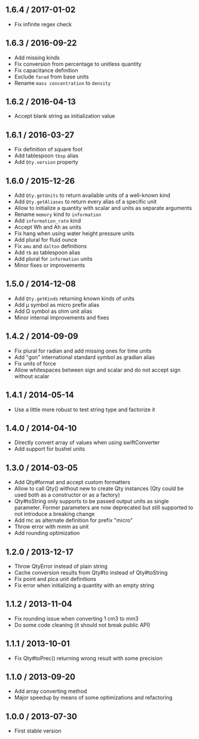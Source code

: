 1.6.4 / 2017-01-02
------------------

* Fix infinite regex check

1.6.3 / 2016-09-22
------------------

* Add missing kinds
* Fix conversion from percentage to unitless quantity
* Fix capacitance definition
* Exclude `farad` from base units
* Rename `mass concentration` to `density`

1.6.2 / 2016-04-13
------------------

* Accept blank string as initialization value

1.6.1 / 2016-03-27
------------------

* Fix definition of square foot
* Add tablespoon `tbsp` alias
* Add `Qty.version` property

1.6.0 / 2015-12-26
------------------

* Add `Qty.getUnits` to return available units of a well-known kind
* Add `Qty.getAliases` to return every alias of a specific unit
* Allow to initialize a quantity with scalar and units as separate arguments
* Rename `memory` kind to `information`
* Add `information_rate` kind
* Accept Wh and Ah as units
* Fix hang when using water height pressure units
* Add plural for fluid ounce
* Fix `amu` and `dalton` definitions
* Add `tb` as tablespoon alias
* Add plural for `information` units
* Minor fixes or improvements

1.5.0 / 2014-12-08
------------------

* Add `Qty.getKinds` returning known kinds of units
* Add µ symbol as micro prefix alias
* Add Ω symbol as ohm unit alias
* Minor internal improvements and fixes

1.4.2 / 2014-09-09
------------------

* Fix plural for radian and add missing ones for time units
* Add "gon" international standard symbol as gradian alias
* Fix units of force
* Allow whitespaces between sign and scalar and do not accept sign
  without scalar

1.4.1 / 2014-05-14
------------------

* Use a little more robust to test string type and factorize it

1.4.0 / 2014-04-10
------------------

* Directly convert array of values when using swiftConverter
* Add support for bushel units

1.3.0 / 2014-03-05
------------------

* Add Qty#format and accept custom formatters
* Allow to call Qty() without new to create Qty instances (Qty could be used
  both as a constructor or as a factory)
* Qty#toString only supports to be passed output units as single parameter.
  Former parameters are now deprecated but still supported to not introduce
  a breaking change
* Add mc as alternate definition for prefix "micro"
* Throw error with mmm as unit
* Add rounding optimization

1.2.0 / 2013-12-17
------------------

* Throw QtyError instead of plain string
* Cache conversion results from Qty#to instead of Qty#toString
* Fix point and pica unit definitions
* Fix error when initializing a quantity with an empty string

1.1.2 / 2013-11-04
------------------

* Fix rounding issue when converting 1 cm3 to mm3
* Do some code cleaning (it should not break public API)

1.1.1 / 2013-10-01
------------------

* Fix Qty#toPrec() returning wrong result with some precision

1.1.0 / 2013-09-20
------------------

* Add array converting method
* Major speedup by means of some optimizations and refactoring

1.0.0 / 2013-07-30
------------------

* First stable version

